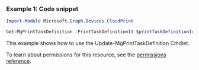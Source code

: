 ### Example 1: Code snippet

```powershellImport-Module Microsoft.Graph.Devices.CloudPrint

Get-MgPrintTaskDefinition -PrintTaskDefinitionId $printTaskDefinitionId
```
This example shows how to use the Update-MgPrintTaskDefinition Cmdlet.
To learn about permissions for this resource, see the [permissions reference](/graph/permissions-reference).

